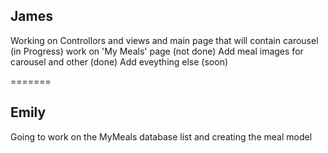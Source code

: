 ## James
Working on Controllors and views and main page that will contain carousel (in Progress)
work on 'My Meals' page (not done)
Add meal images for carousel and other (done)
Add eveything else (soon)

=======
## Emily
Going to work on the MyMeals database list and creating the meal model
